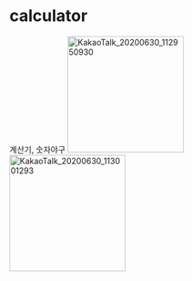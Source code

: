 # calculator
계산기, 숫자야구
<img width="204" alt="KakaoTalk_20200630_112950930" src="https://user-images.githubusercontent.com/62014934/86076786-a6eb8d00-bac5-11ea-827e-886b01096284.png">
<img width="204" alt="KakaoTalk_20200630_113001293" src="https://user-images.githubusercontent.com/62014934/86076824-bf5ba780-bac5-11ea-8ab7-c168b7efed02.png">
